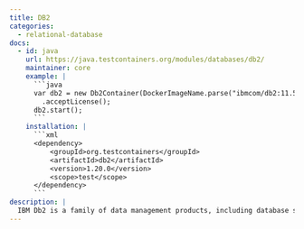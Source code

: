 ```yaml
---
title: DB2
categories:
  - relational-database
docs:
  - id: java
    url: https://java.testcontainers.org/modules/databases/db2/
    maintainer: core
    example: |
      ```java
      var db2 = new Db2Container(DockerImageName.parse("ibmcom/db2:11.5.0.0a"))
        .acceptLicense();
      db2.start();
      ```
    installation: |
      ```xml
      <dependency>
          <groupId>org.testcontainers</groupId>
          <artifactId>db2</artifactId>
          <version>1.20.0</version>
          <scope>test</scope>
      </dependency>
      ```
description: |
  IBM Db2 is a family of data management products, including database servers.
---
```

